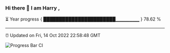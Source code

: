 ### Hi there 👋 I am Harry , 

⏳ Year progress { ███████████████████████▁▁▁▁▁▁▁ } 78.62 %

---

⏰ Updated on Fri, 14 Oct 2022 22:58:48 GMT

![Progress Bar CI](https://github.com/duykhang68/duykhang68/workflows/Progress%20Bar%20CI/badge.svg)
